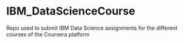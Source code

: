 # IBM_DataScienceCourse
Repo used to submit IBM Data Science assignments for the different courses of the Coursera platform
